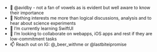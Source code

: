- 👋 @avidby - not a fan of vowels as is evident but well aware to know their importance
- 👀 Nothing interests me more than logical discussions, analysis and to hear about science experiments
- 🌱 I’m currently learning SwiftUI
- 💞️ I’m looking to collaborate on webapps, iOS apps and rest if they are low-commitment tasks
- 📫 Reach out on IG: @_beer_withme or @lastbiteipromise

<!---
avidby/avidby is a ✨ special ✨ repository because its `README.md` (this file) appears on your GitHub profile.
You can click the Preview link to take a look at your changes.
--->
